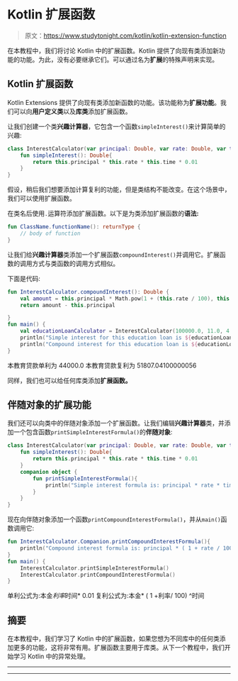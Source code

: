 # Kotlin 扩展函数

> 原文：<https://www.studytonight.com/kotlin/kotlin-extension-function>

在本教程中，我们将讨论 Kotlin 中的扩展函数。Kotlin 提供了向现有类添加新功能的功能。为此，没有必要继承它们。可以通过名为**扩展**的特殊声明来实现。

## Kotlin 扩展函数

Kotlin Extensions 提供了向现有类添加新函数的功能。该功能称为**扩展功能**。我们可以向**用户定义类**以及**库类**添加扩展函数。

让我们创建一个类**兴趣计算器**，它包含一个函数`simpleInterest()`来计算简单的兴趣:

```kt
class InterestCalculator(var principal: Double, var rate: Double, var time: Double){
    fun simpleInterest(): Double{
        return this.principal * this.rate * this.time * 0.01
    }
}
```

假设，稍后我们想要添加计算复利的功能，但是类结构不能改变。在这个场景中，我们可以使用扩展函数。

在类名后使用`.`运算符添加扩展函数。以下是为类添加扩展函数的**语法:**

```kt
fun ClassName.functionName(): returnType {
    // body of function
}
```

让我们给**兴趣计算器**类添加一个扩展函数`compoundInterest()`并调用它。扩展函数的调用方式与类函数的调用方式相似。

下面是代码:

```kt
fun InterestCalculator.compoundInterest(): Double {
    val amount = this.principal * Math.pow(1 + (this.rate / 100), this.time)
    return amount - this.principal

}
fun main() {
    val educationLoanCalculator = InterestCalculator(100000.0, 11.0, 4.0)
    println("Simple interest for this education loan is ${educationLoanCalculator.simpleInterest()}")
    println("Compound interest for this education loan is ${educationLoanCalculator.compoundInterest()}")
}
```

本教育贷款单利为 44000.0
本教育贷款复利为 51807.04100000056

同样，我们也可以给任何库类添加**扩展函数。**

## 伴随对象的扩展功能

我们还可以向类中的伴随对象添加一个扩展函数。让我们编辑**兴趣计算器**类，并添加一个包含函数`printSimpleInterestFormula()`的**伴随对象**:

```kt
class InterestCalculator(var principal: Double, var rate: Double, var time: Double){
    fun simpleInterest(): Double{
        return this.principal * this.rate * this.time * 0.01
    }
    companion object {
        fun printSimpleInterestFormula(){
            println("Simple interest formula is: principal * rate * time * 0.01")
        }
    }
}
```

现在向伴随对象添加一个函数`printCompoundInterestFormula()`，并从`main()`函数调用它:

```kt
fun InterestCalculator.Companion.printCompoundInterestFormula(){
    println("Compound interest formula is: principal * ( 1 + rate / 100) ^ time")
}
fun main() {
    InterestCalculator.printSimpleInterestFormula()
    InterestCalculator.printCompoundInterestFormula()
}
```

单利公式为:本金*利率*时间* 0.01
复利公式为:本金* ( 1 +利率/ 100) ^时间

## 摘要

在本教程中，我们学习了 Kotlin 中的扩展函数，如果您想为不同库中的任何类添加更多的功能，这将非常有用。扩展函数主要用于库类。从下一个教程中，我们开始学习 Kotlin 中的异常处理。

* * *

* * *